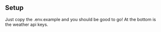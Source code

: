 ## Setup

Just copy the .env.example and you should be good to go! At the bottom is the weather api keys.
